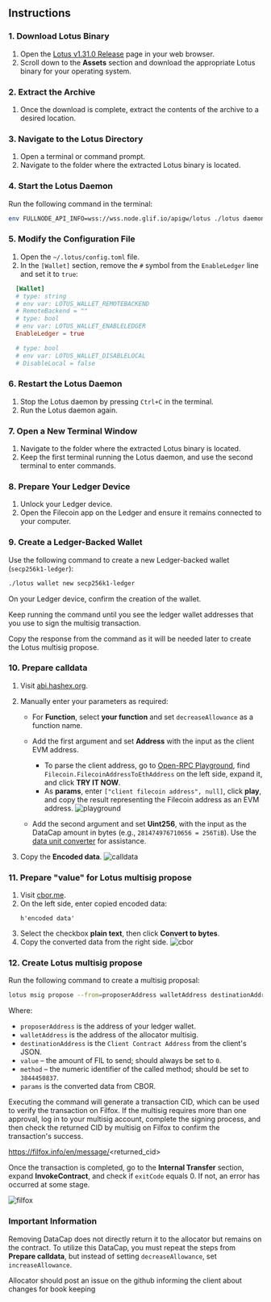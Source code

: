 ## Instructions

### 1. Download Lotus Binary

1. Open the [Lotus v1.31.0 Release](https://github.com/filecoin-project/lotus/releases/tag/v1.31.0) page in your web browser.
2. Scroll down to the **Assets** section and download the appropriate Lotus binary for your operating system.

### 2. Extract the Archive

1. Once the download is complete, extract the contents of the archive to a desired location.

### 3. Navigate to the Lotus Directory

1. Open a terminal or command prompt.
2. Navigate to the folder where the extracted Lotus binary is located.

### 4. Start the Lotus Daemon

Run the following command in the terminal:

```sh
env FULLNODE_API_INFO=wss://wss.node.glif.io/apigw/lotus ./lotus daemon --lite
```

### 5. Modify the Configuration File

1. Open the `~/.lotus/config.toml` file.
2. In the `[Wallet]` section, remove the `#` symbol from the `EnableLedger` line and set it to `true`:
  ```toml
    [Wallet]
    # type: string
    # env var: LOTUS_WALLET_REMOTEBACKEND
    # RemoteBackend = ""
    # type: bool
    # env var: LOTUS_WALLET_ENABLELEDGER
    EnableLedger = true

    # type: bool
    # env var: LOTUS_WALLET_DISABLELOCAL
    # DisableLocal = false
  ```

### 6. Restart the Lotus Daemon

1. Stop the Lotus daemon by pressing `Ctrl+C` in the terminal.
2. Run the Lotus daemon again.

### 7. Open a New Terminal Window

1. Navigate to the folder where the extracted Lotus binary is located.
2. Keep the first terminal running the Lotus daemon, and use the second terminal to enter commands.

### 8. Prepare Your Ledger Device

1. Unlock your Ledger device.
2. Open the Filecoin app on the Ledger and ensure it remains connected to your computer.

### 9. Create a Ledger-Backed Wallet

Use the following command to create a new Ledger-backed wallet (`secp256k1-ledger`):

```sh
./lotus wallet new secp256k1-ledger
```
On your Ledger device, confirm the creation of the wallet.

Keep running the command until you see the ledger wallet addresses that you use to sign the multisig transaction.

Copy the response from the command as it will be needed later to create the Lotus multisig propose.

### 10. Prepare calldata

1. Visit [abi.hashex.org](https://abi.hashex.org).

2. Manually enter your parameters as required:

   - For **Function**, select **your function** and set  `decreaseAllowance` as a function name.
   - Add the first argument and set **Address** with the input as the client EVM address.
     - To parse the client address, go to [Open-RPC Playground](https://playground.open-rpc.org/?url=https://api.node.glif.io), find `Filecoin.FilecoinAddressToEthAddress` on the left side, expand it, and click **TRY IT NOW**.
     - As **params**, enter `["client filecoin address", null]`, click **play**, and copy the result representing the Filecoin address as an EVM address.
![playground](https://github.com/user-attachments/assets/4f244e7d-6cfe-4c42-ab43-30b351bc9540)

   -  Add the second argument and set **Uint256**, with the input as the DataCap amount in bytes (e.g., `281474976710656 = 256TiB`). Use the [data unit converter](https://www.dataunitconverter.com/byte-to-tebibyte/) for assistance.

3. Copy the **Encoded data**.
   ![calldata](https://github.com/user-attachments/assets/8d2162af-def8-4e56-8b31-f42f74bcf5bf)

### 11. Prepare "value" for Lotus multisig propose

1. Visit [cbor.me](https://cbor.me/).
2. On the left side, enter copied encoded data:
   ```
   h'encoded data'
   ```
3. Select the checkbox **plain text**, then click **Convert to bytes**.
4. Copy the converted data from the right side.
![cbor](https://github.com/user-attachments/assets/7bbe1d94-835c-4e6c-a2b7-5731826fbd10)


### 12. Create Lotus multisig propose

Run the following command to create a multisig proposal:

```sh
lotus msig propose --from=proposerAddress walletAddress destinationAddress value method params
```

Where:
- `proposerAddress` is the address of your ledger wallet.
- `walletAddress` is the address of the allocator multisig.
- `destinationAddress` is the `Client Contract Address` from the client's JSON.
- `value` – the amount of FIL to send; should always be set to `0`.
- `method` – the numeric identifier of the called method; should be set to `3844450837`.
- `params` is the converted data from CBOR.

Executing the command will generate a transaction CID, which can be used to verify the transaction on Filfox. If the multisig requires more than one approval, log in to your multisig account, complete the signing process, and then check the returned CID by multisig on Filfox to confirm the transaction's success.

https://filfox.info/en/message/<returned_cid>

Once the transaction is completed, go to the **Internal Transfer** section, expand **InvokeContract**, and check if `exitCode` equals 0. If not, an error has occurred at some stage.

![filfox](https://github.com/user-attachments/assets/c2ee748e-1c5d-4831-8d37-26ba8dd96c21)


### Important Information

Removing DataCap does not directly return it to the allocator but remains on the contract. To utilize this DataCap, you must repeat the steps from **Prepare calldata**, but instead of setting `decreaseAllowance`, set `increaseAllowance`.

Allocator should post an issue on the github informing the client about changes for book keeping
